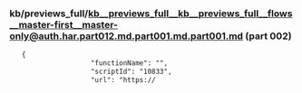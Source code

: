 ### kb/previews_full/kb__previews_full__kb__previews_full__flows__master-first__master-only@auth.har.part012.md.part001.md.part001.md (part 002)

```md
   {
                    "functionName": "",
                    "scriptId": "10833",
                    "url": "https://
```

```
